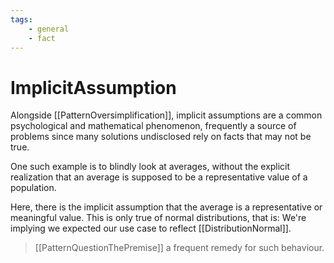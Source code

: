 ```yaml
---
tags:
    - general 
    - fact 
---
```


# ImplicitAssumption

Alongside [[PatternOversimplification]], implicit assumptions are a common psychological and mathematical phenomenon, frequently a source of problems since many solutions undisclosed rely on facts that may not be true.

One such example is to blindly look at averages, without the explicit realization that an average is supposed to be a representative value of a population.

Here, there is the implicit assumption that the average is a representative or meaningful value. This is only true of normal distributions, that is: We're implying we expected our use case to reflect [[DistributionNormal]].

> [[PatternQuestionThePremise]] a frequent remedy for such behaviour.

